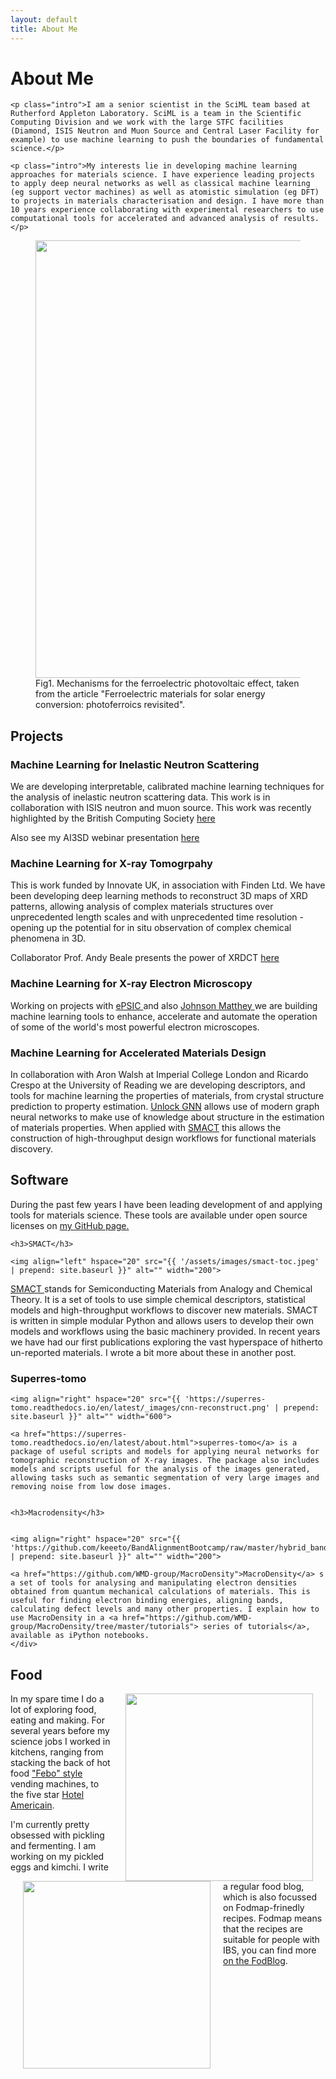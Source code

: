 ```yaml
---
layout: default
title: About Me
---
```


<div class="post">
	<h1 class="pageTitle">About Me</h1>

	<p class="intro">I am a senior scientist in the SciML team based at Rutherford Appleton Laboratory. SciML is a team in the Scientific Computing Division and we work with the large STFC facilities (Diamond, ISIS Neutron and Muon Source and Central Laser Facility for example) to use machine learning to push the boundaries of fundamental science.</p>
	
	<p class="intro">My interests lie in developing machine learning approaches for materials science. I have experience leading projects to apply deep neural networks as well as classical machine learning (eg support vector machines) as well as atomistic simulation (eg DFT) to projects in materials characterisation and design. I have more than 10 years experience collaborating with experimental researchers to use computational tools for accelerated and advanced analysis of results.
	</p>
	
<figure>
	<img src="{{ '/assets/images/photoferroics-small.png' | prepend: site.baseurl }}" alt="" width="700" > 
	<figcaption>Fig1. Mechanisms for the ferroelectric photovoltaic effect, taken from the article "Ferroelectric materials for solar energy conversion: photoferroics revisited".</figcaption>
</figure>
	
  <h2>Projects</h2>
  
<h3>Machine Learning for Inelastic Neutron Scattering</h3>

We are developing interpretable, calibrated machine learning techniques for the analysis of inelastic neutron scattering data. This work is in collaboration with ISIS neutron and muon source. This work was recently highlighted by the British Computing Society
<a href="https://www.bcs.org/content-hub/ai-the-next-big-thing-for-accelerating-materials-science-experiments/?utm_campaign=BCS%20Articles&utm_content=153369529&utm_medium=social&utm_source=linkedin&hss_channel=lcp-25323">here </a>

Also see my AI3SD webinar presentation
<a href="https://www.ai3sd.org/2020/12/16/16-12-2020-ai3sd-winter-seminar-series-enhancing-experiments-through-machine-learning/">here </a>


<h3>Machine Learning for X-ray Tomogrpahy</h3>

This is work funded by Innovate UK, in association with Finden Ltd. We have been developing deep learning methods to reconstruct 3D maps of XRD patterns, allowing analysis of complex materials structures over unprecedented length scales and with unprecedented time resolution - opening up the potential for in situ observation of complex chemical phenomena in 3D.

Collaborator Prof. Andy Beale presents the power of XRDCT <a href="https://ukcatalysishub.co.uk/webinar-prof-andrew-beale-professor-of-inorganic-chemistry-dept-of-chemistry-ucl-finden-ltd/">here </a> 

<h3>Machine Learning for X-ray Electron Microscopy</h3>

Working on projects with <a href="https://www.diamond.ac.uk/Instruments/Imaging-and-Microscopy/ePSIC.html">ePSIC </a> and also <a href="https://matthey.com/en">Johnson Matthey </a> we are building machine learning tools to enhance, accelerate and automate the operation of some of the world's most powerful electron microscopes.

<h3>Machine Learning for Accelerated Materials Design</h3>

In collaboration with Aron Walsh at Imperial College London and Ricardo Crespo at the University of Reading we are developing descriptors, and tools for machine learning the properties of materials, from crystal structure prediction to property estimation. 
<a href="https://github.com/a-ws-m/unlockGNN">Unlock GNN</a> allows use of modern graph neural networks to make use of knowledge about structure in the estimation of materials properties. When applied with 
<a href="hhttp://smact.readthedocs.io/en/latest/introduction.html">SMACT</a> this allows the construction of high-throughput design workflows for functional materials discovery.

  <h2>Software</h2>
  
 During the past few years I have been leading development of and applying tools for materials science. These tools are available under open source licenses on <a href='https://github.com/keeeto/'>my GitHub page.</a>

	
	<h3>SMACT</h3>
	
	<img align="left" hspace="20" src="{{ '/assets/images/smact-toc.jpeg' | prepend: site.baseurl }}" alt="" width="200"> 
	
<a href="http://smact.readthedocs.io/en/latest/introduction.html"> SMACT </a>stands for Semiconducting Materials from Analogy and Chemical Theory. It is a set of tools to use simple chemical descriptors, statistical models and high-throughput workflows to discover new materials. SMACT is written in simple modular Python and allows users to develop their own models and workflows using the basic machinery provided. In recent years we have had our first publications exploring the vast hyperspace of hitherto un-reported materials. I wrote a bit more about these in another post.

   <h3>Superres-tomo </h3>
   
   	<img align="right" hspace="20" src="{{ 'https://superres-tomo.readthedocs.io/en/latest/_images/cnn-reconstruct.png' | prepend: site.baseurl }}" alt="" width="600"> 
   	
   	<a href="https://superres-tomo.readthedocs.io/en/latest/about.html">superres-tomo</a> is a package of useful scripts and models for applying neural networks for tomographic reconstruction of X-ray images. The package also includes models and scripts useful for the analysis of the images generated, allowing tasks such as semantic segmentation of very large images and removing noise from low dose images.
   
	
	<h3>Macrodensity</h3>
	
	
	<img align="right" hspace="20" src="{{ 'https://github.com/keeeto/BandAlignmentBootcamp/raw/master/hybrid_bands.jpeg' | prepend: site.baseurl }}" alt="" width="200"> 
	
	<a href="https://github.com/WMD-group/MacroDensity">MacroDensity</a> s a set of tools for analysing and manipulating electron densities obtained from quantum mechanical calculations of materials. This is useful for finding electron binding energies, aligning bands, calculating defect levels and many other properties. I explain how to use MacroDensity in a <a href="https://github.com/WMD-group/MacroDensity/tree/master/tutorials"> series of tutorials</a>, available as iPython notebooks. 
	</div>
	
<h2>Food</h2>
<img align="right" hspace="20" src="{{ 'http://fodblog.github.io/assets/pictures/caprese_omlette.jpg' | prepend: site.baseurl }}" alt="" width="300">

In my spare time I do a lot of exploring food, eating and making. For several years before my science jobs I worked in kitchens, ranging from stacking the back of hot food <a href="https://en.wikipedia.org/wiki/FEBO">"Febo" style</a> vending machines, to the five star <a href="http://cafeamericain.nl/">Hotel Americain</a>. 

<img align="left" hspace="20" src="{{ 'http://fodblog.github.io/assets/pictures/baked-egg-kale.jpg' | prepend: site.baseurl }}" alt="" width="300">

I'm currently pretty obsessed with pickling and fermenting. I am working on my pickled eggs and kimchi. I write a regular food blog, which is also focussed on Fodmap-frinedly recipes. Fodmap means that the recipes are suitable for people with IBS, you can find more <a href="https://fodblog.github.io/">on the FodBlog</a>. 
